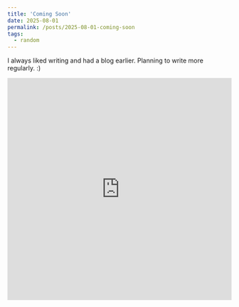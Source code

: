 ```yaml
---
title: 'Coming Soon'
date: 2025-08-01
permalink: /posts/2025-08-01-coming-soon
tags:
  - random
---
```


I always liked writing and had a blog earlier. Planning to write more regularly. :)  

<iframe width="760px" height="500px" src="https://sway.cloud.microsoft/s/uvCIwEBlgIjkcVJ7/embed" frameborder="0" marginheight="0" marginwidth="0" max-width="100%" sandbox="allow-forms allow-modals allow-orientation-lock allow-popups allow-same-origin allow-scripts" scrolling="no" style="border: none; max-width: 100%; max-height: 100vh" allowfullscreen mozallowfullscreen msallowfullscreen webkitallowfullscreen></iframe>